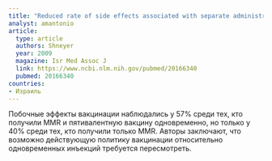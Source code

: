```yaml
---
title: "Reduced rate of side effects associated with separate administration of MMR and DTaP-Hib-IPV vaccinations. "
analyst: amantonio
article:
  type: article
  authors: Shneyer
  year: 2009
  magazine: Isr Med Assoc J
  link: https://www.ncbi.nlm.nih.gov/pubmed/20166340
  pubmed: 20166340
countries:
- Израиль
---
```


Побочные эффекты вакцинации наблюдались у 57% среди тех, кто получили MMR и пятивалентную вакцину одновременно, но только у 40% среди тех, кто получили только MMR.
Авторы заключают, что возможно действующую политику вакцинации относительно одновременных инъекций требуется пересмотреть.
